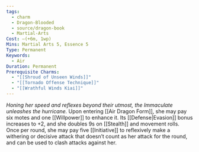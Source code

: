 ```yaml
---
tags:
  - charm
  - Dragon-Blooded
  - source/dragon-book
  - Martial-Arts
Cost: —(+6m, 1wp)
Mins: Martial Arts 5, Essence 5
Type: Permanent
Keywords:
  - Air
Duration: Permanent
Prerequisite Charms:
  - "[[Shroud of Unseen Winds]]"
  - "[[Tornado Offense Technique]]"
  - "[[Wrathful Winds Kiai]]"
---
```

*Honing her speed and reflexes beyond their utmost, the Immaculate unleashes the hurricane.*
Upon entering [[Air Dragon Form]], she may pay six motes and one [[Willpower]] to enhance it. Its [[Defense|Evasion]] bonus increases to +2, and she doubles 9s on [[Stealth]] and movement rolls. Once per round, she may pay five [[Initiative]] to reflexively make a withering or decisive attack that doesn’t count as her attack for the round, and can be used to clash attacks against her.